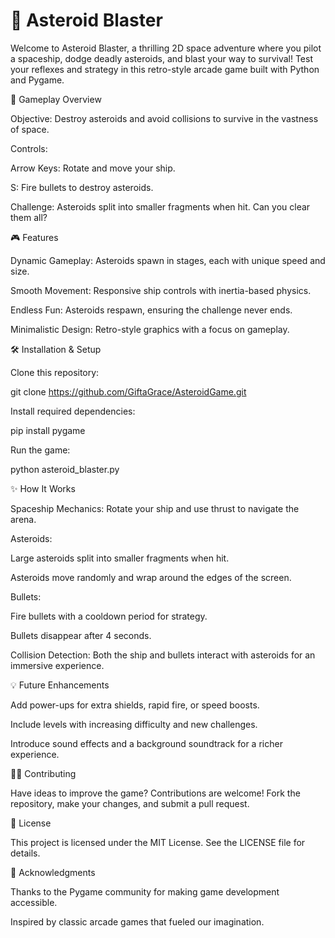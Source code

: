 # 🚀 Asteroid Blaster

Welcome to Asteroid Blaster, a thrilling 2D space adventure where you pilot a spaceship, dodge deadly asteroids, and blast your way to survival! Test your reflexes and strategy in this retro-style arcade game built with Python and Pygame.

🌌 Gameplay Overview

Objective: Destroy asteroids and avoid collisions to survive in the vastness of space.

Controls:

Arrow Keys: Rotate and move your ship.

S: Fire bullets to destroy asteroids.

Challenge: Asteroids split into smaller fragments when hit. Can you clear them all?

🎮 Features

Dynamic Gameplay: Asteroids spawn in stages, each with unique speed and size.

Smooth Movement: Responsive ship controls with inertia-based physics.

Endless Fun: Asteroids respawn, ensuring the challenge never ends.

Minimalistic Design: Retro-style graphics with a focus on gameplay.

🛠 Installation & Setup

Clone this repository:

git clone https://github.com/GiftaGrace/AsteroidGame.git

Install required dependencies:

pip install pygame

Run the game:

python asteroid_blaster.py

✨ How It Works

Spaceship Mechanics: Rotate your ship and use thrust to navigate the arena.

Asteroids:

Large asteroids split into smaller fragments when hit.

Asteroids move randomly and wrap around the edges of the screen.

Bullets:

Fire bullets with a cooldown period for strategy.

Bullets disappear after 4 seconds.

Collision Detection: Both the ship and bullets interact with asteroids for an immersive experience.

💡 Future Enhancements

Add power-ups for extra shields, rapid fire, or speed boosts.

Include levels with increasing difficulty and new challenges.

Introduce sound effects and a background soundtrack for a richer experience.


👩‍💻 Contributing

Have ideas to improve the game? Contributions are welcome! Fork the repository, make your changes, and submit a pull request.

📝 License

This project is licensed under the MIT License. See the LICENSE file for details.

🌟 Acknowledgments

Thanks to the Pygame community for making game development accessible.

Inspired by classic arcade games that fueled our imagination.
